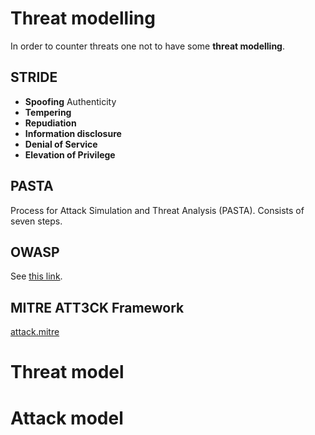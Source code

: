 # Threat modelling

In order to counter threats one not to have some **threat modelling**.

## STRIDE

- **Spoofing** Authenticity
- **Tempering**
- **Repudiation**
- **Information disclosure**
- **Denial of Service**
- **Elevation of Privilege**

## PASTA

Process for Attack Simulation and Threat Analysis (PASTA). Consists of seven
steps.

## OWASP

See [this link](owasp).

## MITRE ATT3CK Framework

[attack.mitre](https://attack.mitre.org)

# Threat model

# Attack model
